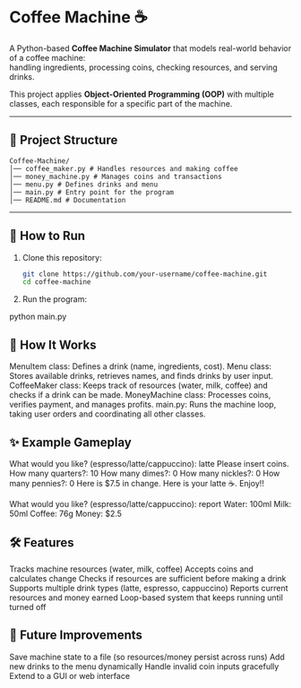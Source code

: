 # Coffee Machine ☕️

A Python-based **Coffee Machine Simulator** that models real-world behavior of a coffee machine:  
handling ingredients, processing coins, checking resources, and serving drinks.

This project applies **Object-Oriented Programming (OOP)** with multiple classes, each responsible for a specific part of the machine.

---

## 📂 Project Structure

```
Coffee-Machine/
│── coffee_maker.py # Handles resources and making coffee
│── money_machine.py # Manages coins and transactions
│── menu.py # Defines drinks and menu
│── main.py # Entry point for the program
│── README.md # Documentation
``` 

---

## 🚀 How to Run

1. Clone this repository:

   ```bash
   git clone https://github.com/your-username/coffee-machine.git
   cd coffee-machine
   ```

2. Run the program:

python main.py

## 🧩 How It Works

MenuItem class: Defines a drink (name, ingredients, cost).
Menu class: Stores available drinks, retrieves names, and finds drinks by user input.
CoffeeMaker class: Keeps track of resources (water, milk, coffee) and checks if a drink can be made.
MoneyMachine class: Processes coins, verifies payment, and manages profits.
main.py: Runs the machine loop, taking user orders and coordinating all other classes.

## ✨ Example Gameplay

What would you like? (espresso/latte/cappuccino): latte
Please insert coins.
How many quarters?: 10
How many dimes?: 0
How many nickles?: 0
How many pennies?: 0
Here is $7.5 in change.
Here is your latte ☕️. Enjoy!!

What would you like? (espresso/latte/cappuccino): report
Water: 100ml
Milk: 50ml
Coffee: 76g
Money: $2.5

## 🛠️ Features

Tracks machine resources (water, milk, coffee)
Accepts coins and calculates change
Checks if resources are sufficient before making a drink
Supports multiple drink types (latte, espresso, cappuccino)
Reports current resources and money earned
Loop-based system that keeps running until turned off

## 📌 Future Improvements

Save machine state to a file (so resources/money persist across runs)
Add new drinks to the menu dynamically
Handle invalid coin inputs gracefully
Extend to a GUI or web interface